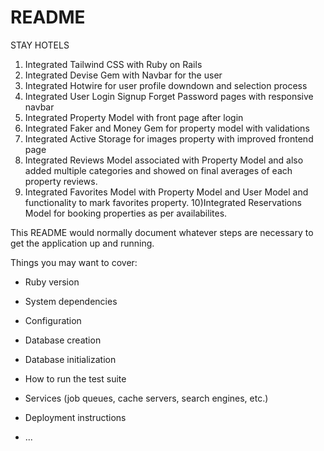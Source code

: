 # README
STAY HOTELS 

1) Integrated Tailwind CSS with Ruby on Rails
2) Integrated Devise Gem with Navbar for the user
3) Integrated Hotwire for user profile downdown and selection process
4) Integrated User Login Signup Forget Password pages with responsive navbar
5) Integrated Property Model with front page after login
6) Integrated Faker and Money Gem for property model with validations
7) Integrated Active Storage for images property with improved frontend page
8) Integrated Reviews Model associated with Property Model and also added multiple categories and showed on final averages of each property reviews.
9) Integrated Favorites Model with Property Model and User Model and functionality to mark favorites property.
10)Integrated Reservations Model for booking properties as per availabilites.

This README would normally document whatever steps are necessary to get the
application up and running.

Things you may want to cover:

* Ruby version

* System dependencies

* Configuration

* Database creation

* Database initialization

* How to run the test suite

* Services (job queues, cache servers, search engines, etc.)

* Deployment instructions

* ...
